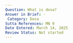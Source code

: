 ```yaml
---
Question: What is dosa?
Answer in Brief: -
 Category: Dosa
Sutta References: MN 9
Date Entered: March 14, 2025
Review Status: Not started
---
```

